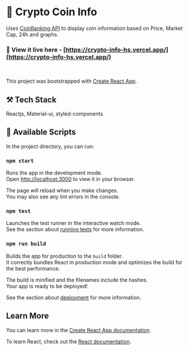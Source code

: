 # 🎈 Crypto Coin Info

Uses [CoinRanking API](https://developers.coinranking.com/api) to display coin information based on Price, Market Cap, 24h and graphs.
<br>

### 🔗 View it live here - [https://crypto-info-hs.vercel.app/](https://crypto-info-hs.vercel.app/)

<br>

This project was bootstrapped with [Create React App](https://github.com/facebook/create-react-app).

## ⚒️ Tech Stack

Reactjs, Material-ui, styled-components

## 📜 Available Scripts

In the project directory, you can run:

### `npm start`

Runs the app in the development mode.\
Open [http://localhost:3000](http://localhost:3000) to view it in your browser.

The page will reload when you make changes.\
You may also see any lint errors in the console.

### `npm test`

Launches the test runner in the interactive watch mode.\
See the section about [running tests](https://facebook.github.io/create-react-app/docs/running-tests) for more information.

### `npm run build`

Builds the app for production to the `build` folder.\
It correctly bundles React in production mode and optimizes the build for the best performance.

The build is minified and the filenames include the hashes.\
Your app is ready to be deployed!

See the section about [deployment](https://facebook.github.io/create-react-app/docs/deployment) for more information.

## Learn More

You can learn more in the [Create React App documentation](https://facebook.github.io/create-react-app/docs/getting-started).

To learn React, check out the [React documentation](https://reactjs.org/).
